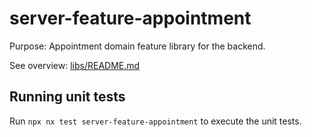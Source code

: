 # server-feature-appointment

Purpose: Appointment domain feature library for the backend.

See overview: [libs/README.md](../../../README.md)

## Running unit tests

Run `npx nx test server-feature-appointment` to execute the unit tests.

